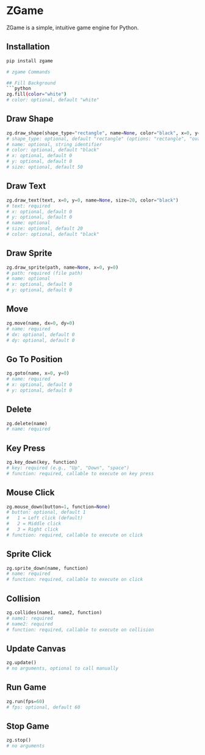 # ZGame

ZGame is a simple, intuitive game engine for Python. 

## Installation

```bash
pip install zgame

# zgame Commands

## Fill Background
```python
zg.fill(color="white")
# color: optional, default "white"
```

## Draw Shape
```python
zg.draw_shape(shape_type="rectangle", name=None, color="black", x=0, y=0, size=50)
# shape_type: optional, default "rectangle" (options: "rectangle", "oval")
# name: optional, string identifier
# color: optional, default "black"
# x: optional, default 0
# y: optional, default 0
# size: optional, default 50
```

## Draw Text
```python
zg.draw_text(text, x=0, y=0, name=None, size=20, color="black")
# text: required
# x: optional, default 0
# y: optional, default 0
# name: optional
# size: optional, default 20
# color: optional, default "black"
```

## Draw Sprite
```python
zg.draw_sprite(path, name=None, x=0, y=0)
# path: required (file path)
# name: optional
# x: optional, default 0
# y: optional, default 0
```

## Move
```python
zg.move(name, dx=0, dy=0)
# name: required
# dx: optional, default 0
# dy: optional, default 0
```

## Go To Position
```python
zg.goto(name, x=0, y=0)
# name: required
# x: optional, default 0
# y: optional, default 0
```

## Delete
```python
zg.delete(name)
# name: required
```

## Key Press
```python
zg.key_down(key, function)
# key: required (e.g., "Up", "Down", "space")
# function: required, callable to execute on key press
```

## Mouse Click
```python
zg.mouse_down(button=1, function=None)
# button: optional, default 1
#   1 = Left click (default)
#   2 = Middle click
#   3 = Right click
# function: required, callable to execute on click
```

## Sprite Click
```python
zg.sprite_down(name, function)
# name: required
# function: required, callable to execute on click
```

## Collision
```python
zg.collides(name1, name2, function)
# name1: required
# name2: required
# function: required, callable to execute on collision
```

## Update Canvas
```python
zg.update()
# no arguments, optional to call manually
```

## Run Game
```python
zg.run(fps=60)
# fps: optional, default 60
```

## Stop Game
```python
zg.stop()
# no arguments
```


